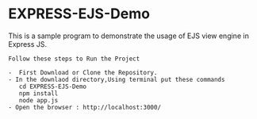 # EXPRESS-EJS-Demo

This is a sample program to demonstrate the usage of EJS view engine in Express JS.


` Follow these steps to Run the Project `

```
-  First Download or Clone the Repository.
- In the downlaod directory,Using terminal put these commands 
   cd EXPRESS-EJS-Demo
   npm install
   node app.js
- Open the browser : http://localhost:3000/


```


